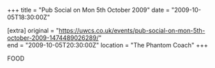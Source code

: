 +++
title = "Pub Social on Mon 5th October 2009"
date = "2009-10-05T18:30:00Z"

[extra]
original = "https://uwcs.co.uk/events/pub-social-on-mon-5th-october-2009-1474489026289/"    
end = "2009-10-05T20:30:00Z"
location = "The Phantom Coach"
+++

FOOD

